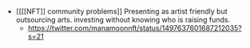 - [[[[NFT]] community problems]] Presenting as artist friendly but outsourcing arts. investing without knowing who is raising funds.
    - https://twitter.com/manamoonnft/status/1497637601687212035?s=21
